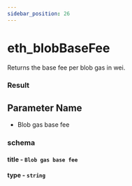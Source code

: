 ```yaml
---
sidebar_position: 26
---
```


# eth_blobBaseFee

Returns the base fee per blob gas in wei. 

### Result

## Parameter Name
- Blob gas base fee
### schema
#### title - `Blob gas base fee`
#### type - `string`
